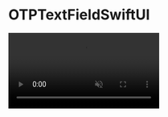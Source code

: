 # OTPTextFieldSwiftUI

<video src="" data-canonical-src="https://github.com/rashidlatif55/OTPTextFieldSwiftUI/blob/main/Video.mp4" controls="controls" muted="muted" class="d-block rounded-bottom-2 width-fit" style="max-height:640px;"> </video>
